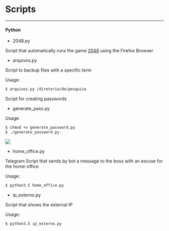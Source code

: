 # Scripts
---

#### Python

* 2048.py

Script that automatically runs the game [2048](https://gabrielecirulli.github.io/2048) using the Firefox Browser


* arquivos.py

Script to backup files with a specific term

Usage:
```sh
$ arquivos.py /diretorio/de/pesquisa

```


Script for creating passwords

* generate_pass.py

Usage:
```sh
$ chmod +x generate_password.py
$ ./generate_password.py
```
![](https://user-images.githubusercontent.com/10574354/34464612-c2278488-ee6d-11e7-930b-0780d9c195bc.png)


* home_office.py

Telegram Script that sends by bot a message to the boss with an excuse for the home-office

Usage:
``` sh
$ python3.5 home_office.py
``` 

* ip_externo.py

Script that shows the external IP

Usage:
```sh
$ python3.5 ip_externo.py

```

